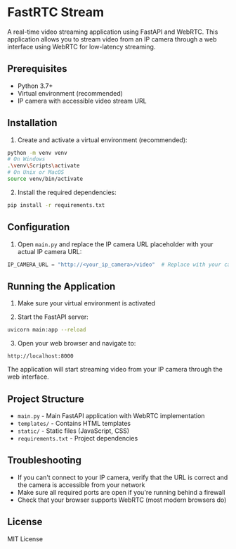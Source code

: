 # FastRTC Stream

A real-time video streaming application using FastAPI and WebRTC. This application allows you to stream video from an IP camera through a web interface using WebRTC for low-latency streaming.

## Prerequisites

- Python 3.7+
- Virtual environment (recommended)
- IP camera with accessible video stream URL

## Installation

1. Create and activate a virtual environment (recommended):
```bash
python -m venv venv
# On Windows
.\venv\Scripts\activate
# On Unix or MacOS
source venv/bin/activate
```

2. Install the required dependencies:
```bash
pip install -r requirements.txt
```

## Configuration

1. Open `main.py` and replace the IP camera URL placeholder with your actual IP camera URL:
```python
IP_CAMERA_URL = "http://<your_ip_camera>/video"  # Replace with your camera URL
```

## Running the Application

1. Make sure your virtual environment is activated

2. Start the FastAPI server:
```bash
uvicorn main:app --reload
```

3. Open your web browser and navigate to:
```
http://localhost:8000
```

The application will start streaming video from your IP camera through the web interface.

## Project Structure

- `main.py` - Main FastAPI application with WebRTC implementation
- `templates/` - Contains HTML templates
- `static/` - Static files (JavaScript, CSS)
- `requirements.txt` - Project dependencies

## Troubleshooting

- If you can't connect to your IP camera, verify that the URL is correct and the camera is accessible from your network
- Make sure all required ports are open if you're running behind a firewall
- Check that your browser supports WebRTC (most modern browsers do)

## License

MIT License

